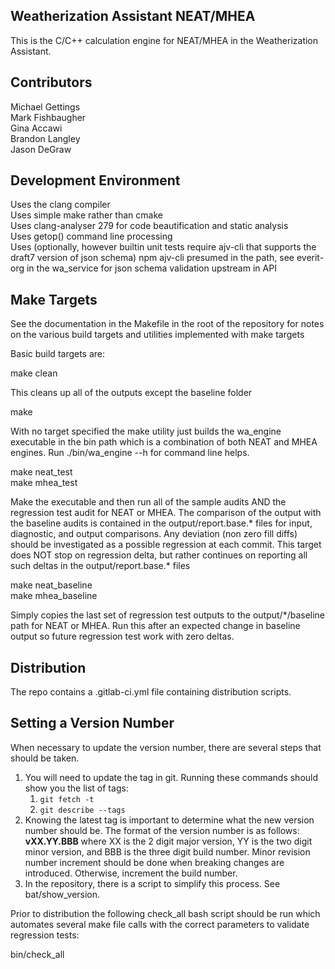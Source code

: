 ## Weatherization Assistant NEAT/MHEA

This is the C/C++ calculation engine for NEAT/MHEA in the Weatherization
Assistant.

## Contributors
Michael Gettings  
Mark Fishbaugher  
Gina Accawi  
Brandon Langley  
Jason DeGraw

## Development Environment
Uses the clang compiler  
Uses simple make rather than cmake  
Uses clang-analyser 279 for code beautification and static analysis  
Uses getop() command line processing  
Uses (optionally, however builtin unit tests require ajv-cli that supports the draft7 version of json schema) npm ajv-cli presumed in the path, see everit-org in the wa_service for json schema validation upstream in API  

## Make Targets
See the documentation in the Makefile in the root of the repository for notes
on the various build targets and utilities implemented with make targets  

Basic build targets are:  

make clean  

This cleans up all of the outputs except the baseline folder  

make  

With no target specified the make utility just builds the wa_engine executable in the bin path which is a combination of both NEAT and MHEA engines.  Run ./bin/wa_engine --h for command line helps.

make neat_test  
make mhea_test  

Make the executable and then run all of the sample audits AND the regression test audit for NEAT or MHEA.  The comparison of the output with the baseline audits is contained in the output/report.base.* files for input, diagnostic, and output comparisons.  Any deviation (non zero fill diffs) should be investigated as a possible regression at each commit.  This target does NOT stop on regression delta, but rather continues on reporting all such deltas in the output/report.base.* files  

make neat_baseline  
make mhea_baseline  

Simply copies the last set of regression test outputs to the output/*/baseline path for NEAT or MHEA.  Run this after an expected change in baseline output so future regression test work with zero deltas.

## Distribution
The repo contains a .gitlab-ci.yml file containing distribution scripts.

## Setting a Version Number

When necessary to update the version number, there are several steps that should be taken.
1. You will need to update the tag in git. Running these commands should show you the list of tags:
   1. `git fetch -t`
   2. `git describe --tags`
2. Knowing the latest tag is important to determine what the new version number should be. The format of the version number is as follows: **vXX.YY.BBB** where XX is the 2 digit major version, YY is the two digit minor version, and BBB is the three digit build number. Minor revision number increment should be done when breaking changes are introduced. Otherwise, increment the build number. 
3. In the repository, there is a script to simplify this process. See bat/show_version.


Prior to distribution the following check_all bash script should be run which automates several make file calls with the correct parameters to validate regression tests:

bin/check_all

